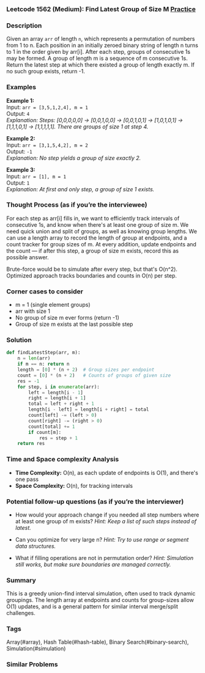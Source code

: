 ### Leetcode 1562 (Medium): Find Latest Group of Size M [Practice](https://leetcode.com/problems/find-latest-group-of-size-m)

### Description  
Given an array `arr` of length `n`, which represents a permutation of numbers from 1 to n. Each position in an initially zeroed binary string of length n turns to 1 in the order given by arr[i]. After each step, groups of consecutive 1s may be formed. A group of length m is a sequence of m consecutive 1s. Return the latest step at which there existed a group of length exactly m. If no such group exists, return -1.

### Examples  

**Example 1:**  
Input: `arr = [3,5,1,2,4], m = 1`  
Output: `4`  
*Explanation: Steps: [0,0,0,0,0] → [0,0,1,0,0] → [0,0,1,0,1] → [1,0,1,0,1] → [1,1,1,0,1] → [1,1,1,1,1]. There are groups of size 1 at step 4.*

**Example 2:**  
Input: `arr = [3,1,5,4,2], m = 2`  
Output: `-1`  
*Explanation: No step yields a group of size exactly 2.*

**Example 3:**  
Input: `arr = [1], m = 1`  
Output: `1`  
*Explanation: At first and only step, a group of size 1 exists.*


### Thought Process (as if you’re the interviewee)  
For each step as arr[i] fills in, we want to efficiently track intervals of consecutive 1s, and know when there's at least one group of size m. We need quick union and split of groups, as well as knowing group lengths. We can use a length array to record the length of group at endpoints, and a count tracker for group sizes of m. At every addition, update endpoints and the count — if after this step, a group of size m exists, record this as possible answer.

Brute-force would be to simulate after every step, but that's O(n^2). Optimized approach tracks boundaries and counts in O(n) per step.


### Corner cases to consider  
- m = 1 (single element groups)
- arr with size 1
- No group of size m ever forms (return -1)
- Group of size m exists at the last possible step


### Solution

```python
def findLatestStep(arr, m):
    n = len(arr)
    if m == n: return n
    length = [0] * (n + 2)  # Group sizes per endpoint
    count = [0] * (n + 2)   # Counts of groups of given size
    res = -1
    for step, i in enumerate(arr):
        left = length[i - 1]
        right = length[i + 1]
        total = left + right + 1
        length[i - left] = length[i + right] = total
        count[left] -= (left > 0)
        count[right] -= (right > 0)
        count[total] += 1
        if count[m]:
            res = step + 1
    return res
```

### Time and Space complexity Analysis  

- **Time Complexity:** O(n), as each update of endpoints is O(1), and there's one pass
- **Space Complexity:** O(n), for tracking intervals


### Potential follow-up questions (as if you’re the interviewer)  

- How would your approach change if you needed all step numbers where at least one group of m exists?
  *Hint: Keep a list of such steps instead of latest.*

- Can you optimize for very large n?
  *Hint: Try to use range or segment data structures.*

- What if filling operations are not in permutation order?
  *Hint: Simulation still works, but make sure boundaries are managed correctly.*

### Summary
This is a greedy union-find interval simulation, often used to track dynamic groupings. The length array at endpoints and counts for group-sizes allow O(1) updates, and is a general pattern for similar interval merge/split challenges.

### Tags
Array(#array), Hash Table(#hash-table), Binary Search(#binary-search), Simulation(#simulation)

### Similar Problems
